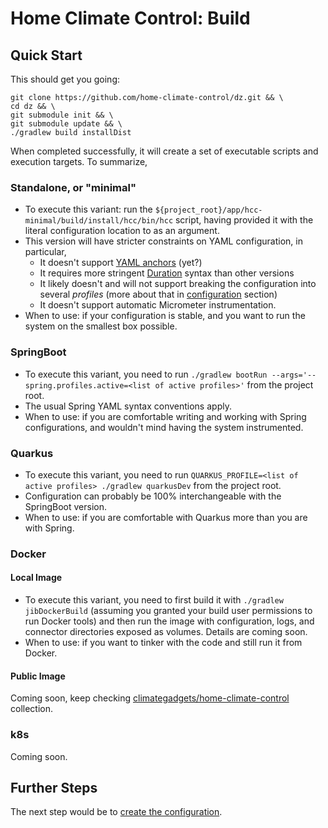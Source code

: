 Home Climate Control: Build
==
## Quick Start
This should get you going:

```
git clone https://github.com/home-climate-control/dz.git && \
cd dz && \
git submodule init && \
git submodule update && \
./gradlew build installDist
```

When completed successfully, it will create a set of executable scripts and execution targets. To summarize,
### Standalone, or "minimal"
* To execute this variant: run the `${project_root}/app/hcc-minimal/build/install/hcc/bin/hcc` script, having provided it with the literal configuration location to as an argument.
* This version will have stricter constraints on YAML configuration, in particular,
  * It doesn't support [YAML anchors]() (yet?)
  * It requires more stringent [Duration](https://docs.oracle.com/javase/8/docs/api/java/time/Duration.html#parse-java.lang.CharSequence-) syntax than other versions
  * It likely doesn't and will not support breaking the configuration into several _profiles_ (more about that in [configuration](./configuration/index.md) section)
  * It doesn't support automatic Micrometer instrumentation.
* When to use: if your configuration is stable, and you want to run the system on the smallest box possible.

### SpringBoot
* To execute this variant, you need to run `./gradlew bootRun --args='--spring.profiles.active=<list of active profiles>'` from the project root.
* The usual Spring YAML syntax conventions apply.
* When to use: if you are comfortable writing and working with Spring configurations, and wouldn't mind having the system instrumented.


### Quarkus
* To execute this variant, you need to run `QUARKUS_PROFILE=<list of active profiles> ./gradlew quarkusDev` from the project root.
* Configuration can probably be 100% interchangeable with the SpringBoot version.
* When to use: if you are comfortable with Quarkus more than you are with Spring.

### Docker
#### Local Image
* To execute this variant, you need to first build it with `./gradlew jibDockerBuild` (assuming you granted your build user permissions to run Docker tools) and then run the image with configuration, logs, and connector directories exposed as volumes. Details are coming soon.
* When to use: if you want to tinker with the code and still run it from Docker.

#### Public Image
Coming soon, keep checking [climategadgets/home-climate-control](https://hub.docker.com/repository/docker/climategadgets/home-climate-control/) collection.

### k8s
Coming soon.

## Further Steps
The next step would be to [create the configuration](../configuration/index.md).
